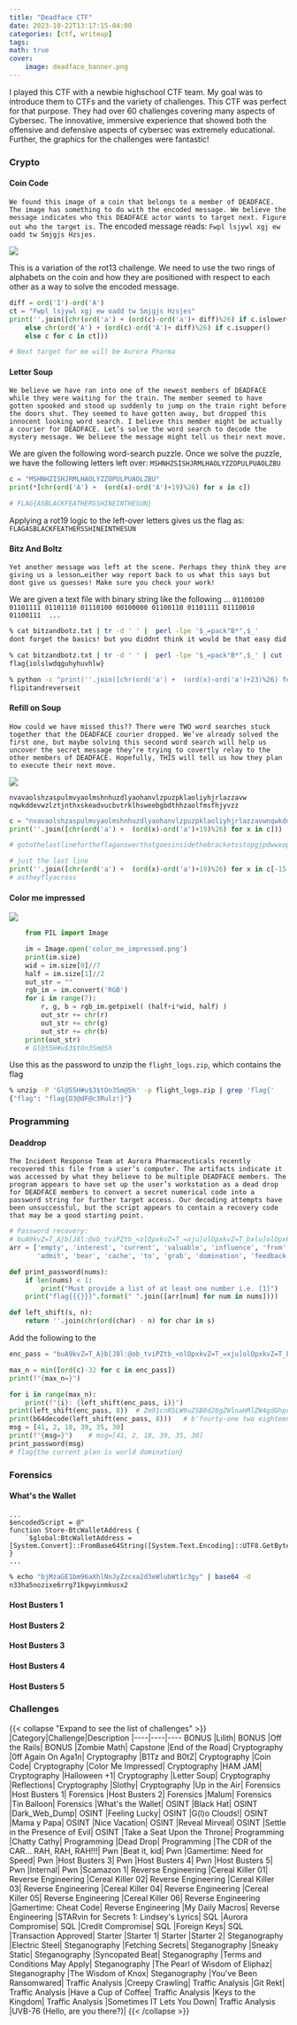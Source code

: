 ```yaml
---
title: "Deadface CTF"
date: 2023-10-22T13:17:15-04:00
categories: [ctf, writeup]
tags:
math: true
cover:
    image: deadface_banner.png
---
```

I played this CTF with a newbie highschool CTF team. My goal was to introduce them to CTFs and the variety of challenges. This CTF was perfect for that purpose. They had over 60 challenges covering many aspects of Cybersec. The innovative, immersive experience that showed both the offensive and defensive aspects of cybersec was extremely educational. Further, the graphics for the challenges were fantastic!

### Crypto
#### Coin Code 
`We found this image of a coin that belongs to a member of DEADFACE. The image has something to do with the encoded message. We believe the message indicates who this DEADFACE actor wants to target next. Figure out who the target is.`
The encoded message reads: `Fwpl lsjywl xgj ew oadd tw Smjgjs Hzsjes.`

![](coin.jpg)

This is a variation of the rot13 challenge. We need to use the two rings of alphabets on the coin and how they are positioned with respect to each other as a way to solve the encoded message.

```python
diff = ord('I')-ord('A')
ct = "Fwpl lsjywl xgj ew oadd tw Smjgjs Hzsjes"
print(''.join([chr(ord('a') + (ord(c)-ord('a')+ diff)%26) if c.islower() 
    else chr(ord('A') + (ord(c)-ord('A')+ diff)%26) if c.isupper() 
    else c for c in ct]))

# Next target for me will be Aurora Pharma
```
#### Letter Soup
`We believe we have ran into one of the newest members of DEADFACE while they were waiting for the train. The member seemed to have gotten spooked and stood up suddenly to jump on the train right before the doors shut. They seemed to have gotten away, but dropped this innocent looking word search. I believe this member might be actually a courier for DEADFACE. Let’s solve the word search to decode the mystery message. We believe the message might tell us their next move.`

We are given the following word-search puzzle. Once we solve the puzzle, we have the following letters left over: `MSHNHZSISHJRMLHAOLYZZOPULPUAOLZBU`

```python
c = "MSHNHZISHJRMLHAOLYZZOPULPUAOLZBU"
print(*[chr(ord('A') +  (ord(x)-ord('A')+19)%26) for x in c])

# FLAG{ASBLACKFEATHERSSHINEINTHESUN}
```
Applying a rot19 logic to the left-over letters gives us the flag as:
`FLAGASBLACKFEATHERSSHINEINTHESUN`


#### Bitz And Boltz
`Yet another message was left at the scene. Perhaps they think they are giving us a lesson…either way report back to us what this says but dont give us guesses! Make sure you check your work!`

We are given a text file with binary string like the following ...
`01100100 01101111 01101110 01110100 00100000 01100110 01101111 01110010 01100111  ...`

```bash
% cat bitzandbotz.txt | tr -d ' ' |  perl -lpe '$_=pack"B*",$_'
dont forget the basics! but you diddnt think it would be that easy did you? HAHAHAHAHA Silly Turbos! More Like Turbo TACKY!!!! the flag is 66 6c 61 67 7b 69 6f 6c 73 6c 77 64 71 67 75 68 79 68 75 76 68 6c 77 7d

% cat bitzandbotz.txt | tr -d ' ' |  perl -lpe '$_=pack"B*",$_' | cut -c140- | xxd -p -r
flag{iolslwdqguhyhuvhlw}

% python -c "print(''.join([chr(ord('a') +  (ord(x)-ord('a')+23)%26) for x in 'iolslwdqguhyhuvhlw']))"
flipitandreverseit
```
#### Refill on Soup
`How could we have missed this?? There were TWO word searches stuck together that the DEADFACE courier dropped. We’ve already solved the first one, but maybe solving this second word search will help us uncover the secret message they’re trying to covertly relay to the other members of DEADFACE. Hopefully, THIS will tell us how they plan to execute their next move.`

![](2023-10-22-20-28-32.png)

`nvavaolshzaspulmvyaolmshnhuzdlyaohanvlzpuzpklaoliyhjrlazzavw nqwkddevwzlztjnthxskeadvucbvtrklhsweebgbdthhzaolfmsfhjyvzz`


```python
c = "nvavaolshzaspulmvyaolmshnhuzdlyaohanvlzpuzpklaoliyhjrlazzavwnqwkddevwzlztjnthxskeadvucbvtrklhsweebgbdthhzaolfmsfhjyvzz"
print(''.join([chr(ord('a') +  (ord(x)-ord('a')+19)%26) for x in c]))

# gotothelastlinefortheflaganswerthatgoesinsidethebracketsstopgjpdwwxopsesmcgmaqldxtwonvuomkdealpxxuzuwmaastheyflyacross

# just the last line
print(''.join([chr(ord('a') +  (ord(x)-ord('a')+19)%26) for x in c[-15:]]))
# astheyflyacross
```
#### Color me impressed

![](2023-10-22-23-47-24.png)
```python
    from PIL import Image

    im = Image.open('color_me_impressed.png')
    print(im.size)
    wid = im.size[0]//7
    half = im.size[1]//2
    out_str = ""
    rgb_im = im.convert('RGB')
    for i in range(7):  
        r, g, b = rgb_im.getpixel( (half+i*wid, half) )
        out_str += chr(r)
        out_str += chr(g)
        out_str += chr(b)
    print(out_str) 
    # Gl@55H#u$3$tOn3Sm@5h
```
Use this as the password to unzip the `flight_logs.zip`, which contains the flag

```bash
% unzip -P 'Gl@55H#u$3$tOn3Sm@5h' -p flight_logs.zip | grep 'flag{'
{"flag": "flag{D3@dF@c3Rulz!}"}
```

### Programming
#### Deaddrop
`The Incident Response Team at Aurora Pharmaceuticals recently recovered this file from a user’s computer. The artifacts indicate it was accessed by what they believe to be multiple DEADFACE members. The program appears to have set up the user’s workstation as a dead drop for DEADFACE members to convert a secret numerical code into a password string for further target access. Our decoding attempts have been unsuccessful, but the script appears to contain a recovery code that may be a good starting point.`

```python
# Password recovery:
# buA9kvZ=T_A}b[J8l:@ob_tviPZtb_<olOpxkvZ=T_=xju]olOpxkvZ=T_bxlu]olOpxkvZ=QIEE
arr = ['empty', 'interest', 'current', 'valuable', 'influence', 'from', 'scolded', 'would', 'got', 'key', 'facility', 'run', 'great', 'tack', 'scent', 'close', 'are', 'a', 'plan', 'counter', 'earth', 'self', 'we', 'sick', 'return',
       'admit', 'bear', 'cache', 'to', 'grab', 'domination', 'feedback', 'especially', 'motivate', 'tool', 'world', 'phase', 'semblance', 'tone', 'is', 'will', 'the', 'can', 'global', 'tell', 'box', 'alarm', 'life', 'necessary']

def print_password(nums):
    if len(nums) < 1:
        print("Must provide a list of at least one number i.e. [1]")
    print("flag{{{}}}".format(" ".join([arr[num] for num in nums])))

def left_shift(s, n):
    return ''.join(chr(ord(char) - n) for char in s)
```

Add the following to the 

```python
enc_pass = "buA9kvZ=T_A}b[J8l:@ob_tviPZtb_<olOpxkvZ=T_=xju]olOpxkvZ=T_bxlu]olOpxkvZ=QIEE"

max_n = min([ord(c)-32 for c in enc_pass])
print(f"{max_n=}")

for i in range(max_n):
    print(f"{i}: {left_shift(enc_pass, i)}")
print(left_shift(enc_pass, 8))  # Zm91cnR5LW9uZSB0d28gZWlnaHRlZW4gdGhpcnR5LW5pbmUgdGhpcnR5LWZpdmUgdGhpcnR5IA==
print(b64decode(left_shift(enc_pass, 8)))   # b'fourty-one two eighteen thirty-nine thirty-five thirty '
msg = [41, 2, 18, 39, 35, 30]
print(f"{msg=}")    # msg=[41, 2, 18, 39, 35, 30]
print_password(msg)    
# flag{the current plan is world domination}
```
### Forensics
#### What's the Wallet

```
...
$encodedScript = @"
function Store-BtcWalletAddress {
    `$global:BtcWalletAddress = [System.Convert]::FromBase64String([System.Text.Encoding]::UTF8.GetBytes('bjMzaGE1bm96aXhlNnJyZzcxa2d3eWlubWt1c3gy'))
}
...
```

```bash
% echo "bjMzaGE1bm96aXhlNnJyZzcxa2d3eWlubWt1c3gy" | base64 -d
n33ha5nozixe6rrg71kgwyinmkusx2
```

#### Host Busters 1


#### Host Busters 2


#### Host Busters 3


#### Host Busters 4


#### Host Busters 5





### Challenges
{{< collapse "Expand to see the list of challenges" >}}
|Category|Challenge|Description
|----|----|----
BONUS |Lilith|
BONUS |Off the Rails|
BONUS |Zombie Math|
Capstone |End of the Road|
Cryptography |0ff Again On Aga1n|
Cryptography |B1Tz and B0tZ|
Cryptography |Coin Code|
Cryptography |Color Me Impressed|
Cryptography |HAM JAM|
Cryptography |Halloween +1|
Cryptography |Letter Soup|
Cryptography |Reflections|
Cryptography |Slothy|
Cryptography |Up in the Air|
Forensics |Host Busters 1|
Forensics |Host Busters 2|
Forensics |Malum|
Forensics |Tin Balloon|
Forensics |What's the Wallet|
OSINT |Black Hat|
OSINT |Dark_Web_Dump|
OSINT |Feeling Lucky|
OSINT |G(l)o Clouds!|
OSINT |Mama y Papa|
OSINT |Nice Vacation|
OSINT |Reveal Mirveal|
OSINT |Settle in the Presence of Evil|
OSINT |Take a Seat Upon the Throne|
Programming |Chatty Cathy|
Programming |Dead Drop|
Programming |The CDR of the CAR... RAH, RAH, RAH!!!|
Pwn |Beat it, kid|
Pwn |Gamertime: Need for Speed|
Pwn |Host Busters 3|
Pwn |Host Busters 4|
Pwn |Host Busters 5|
Pwn |Internal|
Pwn |Scamazon 1|
Reverse Engineering |Cereal Killer 01|
Reverse Engineering |Cereal Killer 02|
Reverse Engineering |Cereal Killer 03|
Reverse Engineering |Cereal Killer 04|
Reverse Engineering |Cereal Killer 05|
Reverse Engineering |Cereal Killer 06|
Reverse Engineering |Gamertime: Cheat Code|
Reverse Engineering |My Daily Macros|
Reverse Engineering |STARvin for Secrets 1: Lindsey's Lyrics|
SQL |Aurora Compromise|
SQL |Credit Compromise|
SQL |Foreign Keys|
SQL |Transaction Approved|
Starter |Starter 1|
Starter |Starter 2|
Steganography |Electric Steel|
Steganography |Fetching Secrets|
Steganography |Sneaky Static|
Steganography |Syncopated Beat|
Steganography |Terms and Conditions May Apply|
Steganography |The Pearl of Wisdom of Eliphaz|
Steganography |The Wisdom of Knox|
Steganography |You've Been Ransomwared|
Traffic Analysis |Creepy Crawling|
Traffic Analysis |Git Rekt|
Traffic Analysis |Have a Cup of Coffee|
Traffic Analysis |Keys to the Kingdom|
Traffic Analysis |Sometimes IT Lets You Down|
Traffic Analysis |UVB-76 (Hello, are you there?)|
{{< /collapse >}}
